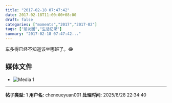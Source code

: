 ```yaml
---
title: "2017-02-18 07:47:42"
date: 2017-02-18T11:00:00+08:00
draft: false
categories: ["moments","2017","2017-02"]
tags: ["朋友圈","生活记录"]
summary: "2017-02-18 07:47:42..."
---
```


车多得已经不知道该坐哪班了。😂

## 媒体文件

- ![Media 1](/Moments/photos/2017-02-18/201702180747420.jpg)

---

**帖子类型:** 1
**用户名:** chenxueyuan001
**处理时间:** 2025/8/28 22:34:40